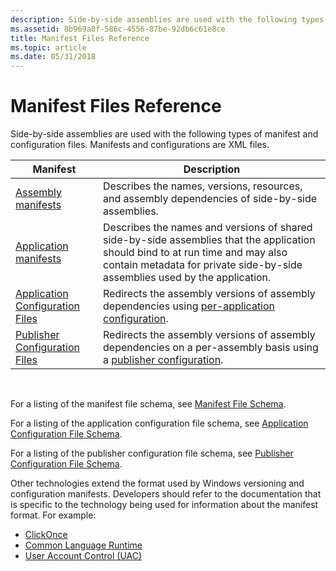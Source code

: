 ```yaml
---
description: Side-by-side assemblies are used with the following types of manifest and configuration files. Manifests and configurations are XML files.
ms.assetid: 8b969a8f-586c-4556-87be-92db6c61e8ce
title: Manifest Files Reference
ms.topic: article
ms.date: 05/31/2018
---
```


# Manifest Files Reference

Side-by-side assemblies are used with the following types of manifest and configuration files. Manifests and configurations are XML files.



| Manifest                                                               | Description                                                                                                                                                                                                   |
|------------------------------------------------------------------------|---------------------------------------------------------------------------------------------------------------------------------------------------------------------------------------------------------------|
| [Assembly manifests](assembly-manifests.md)                           | Describes the names, versions, resources, and assembly dependencies of side-by-side assemblies.                                                                                                               |
| [Application manifests](application-manifests.md)                     | Describes the names and versions of shared side-by-side assemblies that the application should bind to at run time and may also contain metadata for private side-by-side assemblies used by the application. |
| [Application Configuration Files](application-configuration-files.md) | Redirects the assembly versions of assembly dependencies using [per-application configuration](per-application-configuration.md).                                                                            |
| [Publisher Configuration Files](publisher-configuration-files.md)     | Redirects the assembly versions of assembly dependencies on a per-assembly basis using a [publisher configuration](publisher-configuration.md).                                                              |



 

For a listing of the manifest file schema, see [Manifest File Schema](manifest-file-schema.md).

For a listing of the application configuration file schema, see [Application Configuration File Schema](application-configuration-file-schema.md).

For a listing of the publisher configuration file schema, see [Publisher Configuration File Schema](publisher-configuration-file-schema.md).

Other technologies extend the format used by Windows versioning and configuration manifests. Developers should refer to the documentation that is specific to the technology being used for information about the manifest format. For example:

-   [ClickOnce](/visualstudio/deployment/clickonce-reference?view=vs-2015)
-   [Common Language Runtime](/dotnet/standard/clr)
-   [User Account Control (UAC)](/previous-versions/bb756929(v=msdn.10))

 

 

